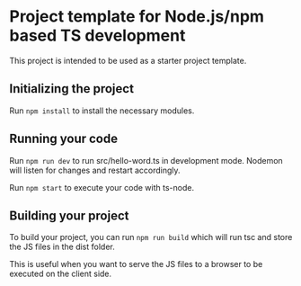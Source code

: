 # Project template for Node.js/npm based TS development

This project is intended to be used as a starter project template.

## Initializing the project

Run `npm install` to install the necessary modules.

## Running your code

Run `npm run dev` to run src/hello-word.ts in development mode.
Nodemon will listen for changes and restart accordingly.

Run `npm start` to execute your code with ts-node.

## Building your project

To build your project, you can run `npm run build` which will run tsc and store the JS files in the dist folder.

This is useful when you want to serve the JS files to a browser to be executed on the client side.